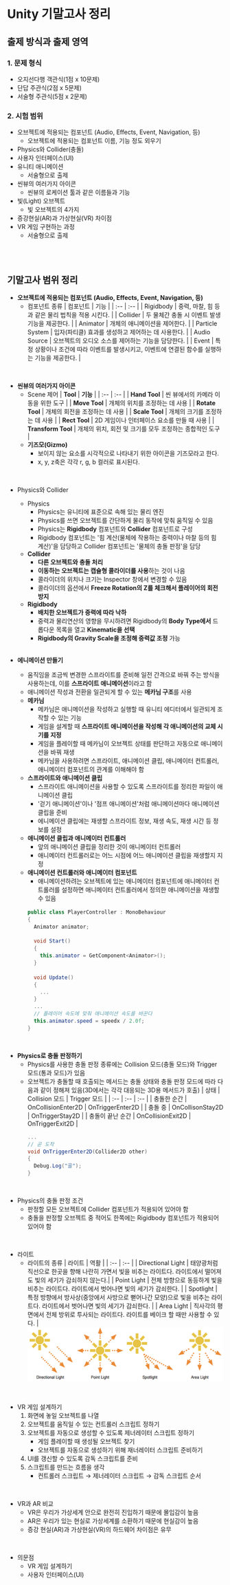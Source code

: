 # Unity 기말고사 정리
## 출제 방식과 출제 영역
### 1. 문제 형식
- 오지선다행 객관식(1점 x 10문제)
- 단답 주관식(2점 x 5문제)
- 서술형 주관식(5점 x 2문제)
### 2. 시험 범위
- 오브젝트에 적용되는 컴포넌트 (Audio, Effects, Event, Navigation, 등)
  - 오브젝트에 적용되는 컴포넌트 이름, 기능 정도 외우기
- Physics와 Collider(충돌)
- 사용자 인터페이스(UI)
- 유니티 애니메이션
  - 서술형으로 출제
- 씬뷰의 여러가지 아이콘
  - 씬뷰의 로케이션 툴과 같은 이름들과 기능
- 빛(Light) 오브젝트
  - 빛 오브젝트의 4가지
- 증강현실(AR)과 가상현실(VR) 차이점
- VR 게임 구현하는 과정
  - 서술형으로 출제
<br>
<br>

## 기말고사 범위 정리
- **오브젝트에 적용되는 컴포넌트 (Audio, Effects, Event, Navigation, 등)**
  - 컴포넌트 종류
    | 컴포넌트 | 기능 |
    | :-- | :-- |
    | Rigidbody | 중력, 마찰, 힘 등과 같은 물리 법칙을 적용 시킨다. |
    | Collider | 두 물체간 충돌 시 이벤트 발생 기능을 제공한다. |
    | Animator | 개체의 애니메이션을 제어한다. |
    | Particle System | 입자(파티클) 효과를 생성하고 제어하는 데 사용한다. |
    | Audio Source | 오브젝트의 오디오 소스를 제어하는 기능을 담당한다. |
    | Event | 특정 상황이나 조건에 따라 이벤트를 발생시키고, 이벤트에 연결된 함수를 실행하는 기능을 제공한다. |
<br>

- **씬뷰의 여러가지 아이콘**
  - Scene 제어
    | **Tool** | **기능** |
    | :-- | :-- |
    | **Hand Tool** | 씬 뷰에서의 카메라 이동을 위한 도구 |
    | **Move Tool** | 개체의 위치를 조정하는 데 사용 |
    | **Rotate Tool** | 개체의 회전을 조정하는 데 사용 |
    | **Scale Tool** | 개체의 크기를 조정하는 데 사용 |
    | **Rect Tool** | 2D 게임이나 인터페이스 요소를 만들 때 사용 |
    | **Transform Tool** | 개체의 위치, 회전 및 크기를 모두 조정하는 종합적인 도구 |
  - **기즈모(Gizmo)**
    - 보이지 않는 요소를 시각적으로 나타내기 위한 아이콘을 기즈모라고 한다.
    - x, y, z축은 각각 r, g, b 컬러로 표시된다.
<br>

- Physics와 Collider
  - Physics
    - Physics는 유니티에 표준으로 속해 있는 물리 엔진
    - Physics를 쓰면 오브젝트를 간단하게 물리 동작에 맞춰 움직일 수 있음
    - Physics는 **Rigidbody** 컴포넌트와 **Collider** 컴포넌트로 구성
    - Rigidbody 컴포넌트는 '힘 계산(물체에 작용하는 중력이나 마찰 등의 힘 계산)'을 담당하고 Collider 컴포넌트는 '물체의 충돌 판정'을 담당
  - **Collider**
    - **다른 오브젝트와 충돌 처리**
    - **이동하는 오브젝트는 캡슐형 콜라이더를 사용**하는 것이 나음
    - 콜라이더의 위치나 크기는 Inspector 창에서 변경할 수 있음
    - 콜라이더의 옵션에서 **Freeze Rotation의 Z를 체크해서 플레이어의 회전 방지**
  - **Rigidbody**
    - **배치한 오브젝트가 중력에 따라 낙하**
    - 중력과 물리연산의 영향을 무시하려면 Rigidbody의 **Body Type에서** 드롭다운 목록을 열고 **Kinematic을 선택**
    - **Rigidbody의 Gravity Scale을 조정해 중력값 조정** 가능
  <br>

- **에니메이션 만들기**
  - 움직임을 조금씩 변경한 스프라이트를 준비해 일전 간격으로 바꿔 주는 방식을 사용하는데, 이를 **스프라이트 애니메이션**이라고 함
  - 애니메이션 작성과 전환을 일관되게 할 수 있는 **메카님 구조**를 사용
  - **메카님**
    - 메카님은 애니메이션을 작성하고 실행할 때 유니티 에디터에서 일관되게 조작할 수 있는 기능
    - 게임을 설계할 때 **스프라이트 애니메이션을 작성해 각 애니메이션의 교체 시기를 지정**
    - 게임을 플레이할 때 메카님이 오브젝트 상태를 판단하고 자동으로 애니메이션을 바꿔 재생
    - 메카님을 사용하려면 스프라이트, 애니메이션 클립, 애니메이터 컨트롤러, 애니메이터 컴포넌트의 관계를 이해해야 함
  - **스프라이트와 애니메이션 클립**
    - 스프라이트 애니메이션을 사용할 수 있도록 스프라이트를 정리한 파일이 애니메이션 클립
    - '걷기 애니메이션'이나 '점프 애니메이션'처럼 애니메이션마다 애니메이션 클립을 준비
    - 에니메이션 클립에는 재생할 스프라이트 정보, 재생 속도, 재생 시간 등 정보를 설정
  - **애니메이션 클립과 애니메이터 컨트롤러**
    - 앞의 애니메이션 클립을 정리한 것이 애니메이터 컨트롤러
    - 애니메이터 컨트롤러로는 어느 시점에 어느 애니메이션 클립을 재생할지 지정
  - **애니메이션 컨트롤러와 애니메이터 컴포넌트**
    - 애니메이션하려는 오브젝트에 있는 애니메이터 컴포넌트에 애니메이터 컨트롤러를 설정하면 애니메이터 컨트롤러에서 정의한 애니메이션을 재생할 수 있음
    ```cs
    public class PlayerController : MonoBehaviour
    {
      Animator animator;

      void Start()
      {
        this.animator = GetComponent<Animator>();
      }

      void Update()
      {
        ...
      }
      ...
      // 플레이어 속도에 맞춰 애니메이션 속도를 바꾼다
      this.animator.speed = speedx / 2.0f;
    }
    ```
<br>


- **Physics로 충돌 판정하기**
  - Physics를 사용한 충돌 판정 종류에는 Collision 모드(충돌 모드)와 Trigger 모드(통과 모드)가 있음
  - 오브젝트가 충돌할 때 호출되는 메서드는 충돌 상태와 충돌 판정 모드에 따라 다음과 같이 정해져 있음(3D에서는 각각 대응되는 3D용 메서드가 호출)
    | 상태 | Collision 모드 | Trigger 모드 |
    | :-- | :-- | :-- |
    | 충돌한 순간 | OnCollisionEnter2D | OnTriggerEnter2D |
    | 충돌 중 | OnCollisonStay2D | OnTriggerStay2D |
    | 충돌이 끝난 순간 | OnCollisionExit2D | OnTriggerExit2D |
    ```cs
    ...
    // 곧 도착
    void OnTriggerEnter2D(Collider2D other)
    {
      Debug.Log("골");
    }
    ```
<br>

- Physics의 충돌 판정 조건
  - 판정할 모든 오브젝트에 Collider 컴포넌트가 적용되어 있어야 함
  - 충돌을 판정할 오브젝트 중 적어도 한쪽에는 Rigidbody 컴포넌트가 적용되어 있어야 함
<br>

- 라이트
  - 라이트의 종류
    | 라이트 | 역활 |
    | :-- | :-- |
    | Directional Light | 태양광처럼 직선으로 한곳을 향해 나란히 가면서 빛을 비추는 라이트다. 라이트에서 떨어져도 빛의 세기가 감쇠하지 않는다.|
    | Point Light | 전체 방향으로 동등하게 빛을 비추는 라이트다. 라이트에서 벗어나면 빛의 세기가 감쇠한다. |
    | Spotlight | 특정 방향에서 방사상(중앙에서 사방으로 뻗어나간 모양)으로 빛을 비추는 라이트다. 라이트에서 벗어나면 빛의 세기가 감쇠한다. |
    | Area Light | 직사각의 평면에서 전체 방위로 투사되는 라이트다. 라이트를 베이크 할 때만 사용할 수 있다. |
  ![라이트의 종류](Img/라이트의%20종류.png)
<br>

- VR 게임 설계하기
  1. 화면에 놓일 오브젝트를 나열
  2. 오브젝트를 움직일 수 있는 컨트롤러 스크립트 정하기
  3. 오브젝트를 자동으로 생성할 수 있도록 제너레이터 스크립트 정하기
     - 게임 플레이할 때 생성될 오브젝트 찾기
     - 오브젝트를 자동으로 생성하기 위해 재너레이터 스크립트 준비하기
  4. UI를 갱신할 수 있도록 감독 스크립트를 준비
  5. 스크립트를 만드는 흐름을 생각
     - 컨트롤러 스크립트 → 제너레이터 스크립트 → 감독 스크립트 순서
<br>

- VR과 AR 비교
  - VR은 우리가 가상세계 안으로 완전히 진입하기 때문에 몰입감이 높음
  - AR은 우리가 있는 현실로 가상세계를 소환하기 때문에 현실감이 높음
  - 증강 현실(AR)과 가상현실(VR)의 하드웨어 차이점은 유무
<br>

- 의문점
   - VR 게임 설계하기
   - 사용자 인터페이스(UI)